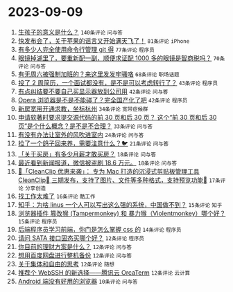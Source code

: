 # 2023-09-09

1. [生孩子的意义是什么？](https://www.v2ex.com/t/972200) `140条评论` `问与答`
1. [快发布会了，关于苹果的谣言又开始满天飞了！](https://www.v2ex.com/t/972227) `81条评论` `iPhone`
1. [有多少人完全使用命令行管理 git 得](https://www.v2ex.com/t/972261) `77条评论` `程序员`
1. [眼镜掉湖里了，要重新配一副，顺便求证配 1000 多的眼镜是智商税吗？](https://www.v2ex.com/t/972194) `70条评论` `问与答`
1. [有无周六被强制加班的？来这里发发牢骚咯](https://www.v2ex.com/t/972193) `68条评论` `职场话题`
1. [投了 2 周简历，一个面试都没有，是不是可以考虑转行了？](https://www.v2ex.com/t/972260) `43条评论` `程序员`
1. [有点纠结要不要自己买显示器放到公司用](https://www.v2ex.com/t/972195) `42条评论` `问与答`
1. [Opera 浏览器是不是不能碰了？完全国产化了吧](https://www.v2ex.com/t/972197) `42条评论` `程序员`
1. [新房宽带开通求教，坐标杭州](https://www.v2ex.com/t/972230) `34条评论` `宽带症候群`
1. [申请软著时要求提交源代码的前 30 页和后 30 页？ 这个“前 30 页和后 30 页”是个什么概念？是不是不合理？](https://www.v2ex.com/t/972302) `33条评论` `问与答`
1. [有没有办法让室外的风吹进室内](https://www.v2ex.com/t/972244) `24条评论` `问与答`
1. [捡了一个鸽子回来养，需要注意什么？🐦](https://www.v2ex.com/t/972330) `21条评论` `问与答`
1. [「关于买房」有多少月薪才敢买房？](https://www.v2ex.com/t/972318) `18条评论` `问与答`
1. [最近看到新闻报道，微信被盗刷 18.6 万元。](https://www.v2ex.com/t/972305) `18条评论` `问与答`
1. [🎁「CleanClip 优惠来袭」： 专为 Mac 打造的沉浸式剪贴板管理工具 CleanClip🔧 三期发布，支持了图片、文件等多种格式，支持预览功能🎉](https://www.v2ex.com/t/972216) `17条评论` `分享创造`
1. [找工作太难了](https://www.v2ex.com/t/972269) `16条评论` `酷工作`
1. [知乎：为啥 linus 一个人可以写出这么强的系统，中国做不到？](https://www.v2ex.com/t/972299) `15条评论` `知乎`
1. [浏览器插件 篡改猴 (Tampermonkey) 和 暴力猴（Violentmonkey）哪个好？](https://www.v2ex.com/t/972278) `15条评论` `程序员`
1. [后端程序员学习前端，你门是怎么掌握 css 的](https://www.v2ex.com/t/972338) `14条评论` `程序员`
1. [请问 SATA 接口固态买哪个好？](https://www.v2ex.com/t/972333) `12条评论` `程序员`
1. [你目前的理财方案是什么？](https://www.v2ex.com/t/972296) `12条评论` `问与答`
1. [想用百度网盘进行整机备份](https://www.v2ex.com/t/972291) `12条评论` `问与答`
1. [关于集体和自由的思考](https://www.v2ex.com/t/972243) `12条评论` `随想`
1. [推荐个 WebSSH 的新选择——腾讯云 OrcaTerm](https://www.v2ex.com/t/972192) `12条评论` `云计算`
1. [Android 端没有好用的浏览器](https://www.v2ex.com/t/972290) `10条评论` `问与答`
